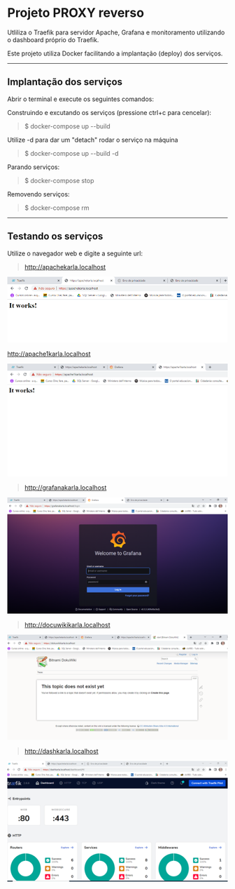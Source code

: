 # Projeto PROXY reverso

Utliliza o Traefik para servidor Apache, Grafana e monitoramento utilizando o dashboard próprio do Traefik.

Este projeto utiliza Docker facilitando a implantação (deploy) dos serviços.

---

## Implantação dos serviços

Abrir o terminal e execute os seguintes comandos:

Construindo e excutando os serviços (pressione ctrl+c para cencelar):

> $ docker-compose up --build

Utilize -d para dar um "detach" rodar o serviço na máquina

> $ docker-compose up --build -d

Parando serviços:

> $ docker-compose stop

Removendo serviços:

> $ docker-compose rm

---

## Testando os serviços

Utilize o navegador web e digite a seguinte url:

> http://apachekarla.localhost

![Testando o Apache](doc/apachekarla.PNG)

http://apache1karla.localhost

![Testando o Apache](doc/apache1karla.PNG)

> http://grafanakarla.localhost

![Testando o Grafana](doc/grafanakarla.PNG)

> http://docuwikikarla.localhost

![Testando o DocuWiki](doc/DocuWikikarla.PNG)

> http://dashkarla.localhost

![Testando o Traefik](doc/dashkarla.png)
